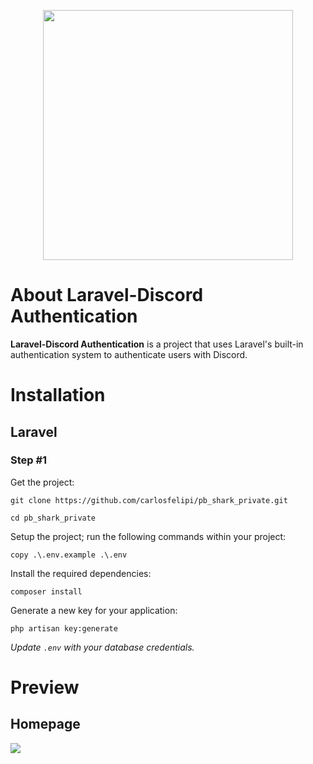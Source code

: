 <p align="center"><a href="https://laravel.com" target="_blank"><img src="https://raw.githubusercontent.com/laravel/art/master/logo-lockup/5%20SVG/2%20CMYK/1%20Full%20Color/laravel-logolockup-cmyk-red.svg" width="400"></a></p>


# About Laravel-Discord Authentication
<strong>Laravel-Discord Authentication</strong> is a project that uses Laravel's built-in authentication system to authenticate users with Discord.

# Installation

## Laravel
### Step #1

Get the project:
```batch
git clone https://github.com/carlosfelipi/pb_shark_private.git

cd pb_shark_private
```

Setup the project; run the following commands within your project:
```batch
copy .\.env.example .\.env
```

Install the required dependencies:
```batch
composer install
```

Generate a new key for your application:

```batch
php artisan key:generate
```
<i>Update `.env` with your database credentials. </i>

# Preview

## Homepage
![](https://media.discordapp.net/attachments/1108843315807404052/1109281043959255161/image.png?width=1020&height=453)

